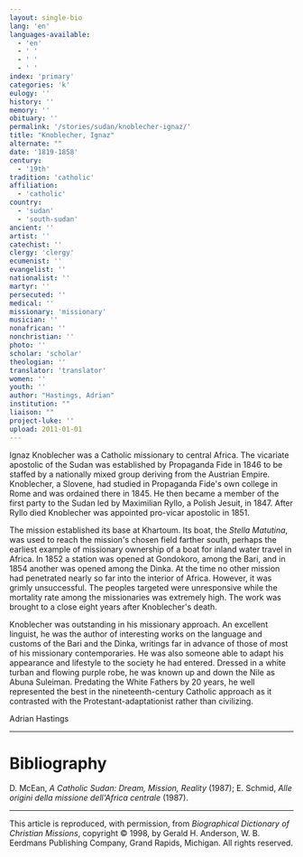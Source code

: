 ```yaml
---
layout: single-bio
lang: 'en'
languages-available:
  - 'en'
  - ' '
  - ' '
  - ' '
index: 'primary'
categories: 'k'
eulogy: ''
history: ''
memory: ''
obituary: ''
permalink: '/stories/sudan/knoblecher-ignaz/'
title: "Knoblecher, Ignaz"
alternate: ""
date: '1819-1858'
century:
  - '19th'
tradition: 'catholic'
affiliation:
  - 'catholic'
country:
  - 'sudan'
  - 'south-sudan'
ancient: ''
artist: ''
catechist: ''
clergy: 'clergy'
ecumenist: ''
evangelist: ''
nationalist: ''
martyr: ''
persecuted: ''
medical: ''
missionary: 'missionary'
musician: ''
nonafrican: ''
nonchristian: ''
photo: ''
scholar: 'scholar'
theologian: ''
translator: 'translator'
women: ''
youth: ''
author: "Hastings, Adrian"
institution: ""
liaison: ""
project-luke: ''
upload: 2011-01-01
---
```




Ignaz Knoblecher was a Catholic missionary to central Africa. The vicariate apostolic of the Sudan was established by Propaganda Fide in 1846 to be staffed by a nationally mixed group deriving from the Austrian Empire. Knoblecher, a Slovene, had studied in Propaganda Fide's own college in Rome and was ordained there in 1845. He then became a member of the first party to the Sudan led by Maximilian Ryllo, a Polish Jesuit, in 1847. After Ryllo died Knoblecher was appointed pro-vicar apostolic in 1851.

The mission established its base at Khartoum. Its boat, the *Stella Matutina*, was used to reach the mission's chosen field farther south, perhaps the earliest example of missionary ownership of a boat for inland water travel in Africa. In 1852 a station was opened at Gondokoro, among the Bari, and in 1854 another was opened among the Dinka. At the time no other mission had penetrated nearly so far into the interior of Africa. However, it was grimly unsuccessful. The peoples targeted were unresponsive while the mortality rate among the missionaries was extremely high. The work was brought to a close eight years after Knoblecher's death.

Knoblecher was outstanding in his missionary approach. An excellent linguist, he was the author of interesting works on the language and customs of the Bari and the Dinka, writings far in advance of those of most of his missionary contemporaries. He was also someone able to adapt his appearance and lifestyle to the society he had entered. Dressed in a white turban and flowing purple robe, he was known up and down the Nile as Abuna Suleiman. Predating the White Fathers by 20 years, he well represented the best in the nineteenth-century Catholic approach as it contrasted with the Protestant-adaptationist rather than civilizing.

Adrian Hastings

---

# Bibliography

D. McEan, *A Catholic Sudan: Dream, Mission, Reality* (1987); E. Schmid, *Alle origini della missione dell'Africa centrale* (1987).

---

This article is reproduced, with permission, from *Biographical Dictionary of Christian Missions*, copyright © 1998, by Gerald H. Anderson, W. B. Eerdmans Publishing Company, Grand Rapids, Michigan. All rights reserved.
